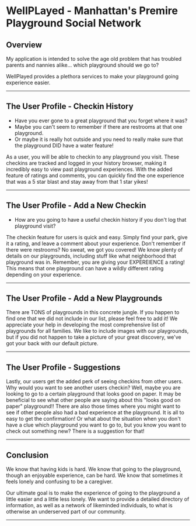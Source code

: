 # WellPLayed - Manhattan's Premire Playground Social Network

## Overview

My application is intended to solve the age old problem that has troubled parents and nannies alike... which playground should we go to?

WellPlayed provides a plethora services to make your playground going experience easier.

***

## The User Profile - Checkin History

- Have you ever gone to a great playground that you forget where it was?
- Maybe you can't seem to remember if there are restrooms at that one playground.
- Or maybe it is really hot outside and you need to really make sure that the playground DID have a water feature!

As a user, you will be able to checkin to any playground you visit. These checkins are tracked and logged in your history browser, making it incredibly easy to view past playground experiences. With the added feature of ratings and comments, you can quickly find the one experience that was a 5 star blast and stay away from that 1 star yikes!

***

## The User Profile - Add a New Checkin 

- How are you going to have a useful checkin history if you don't log that playground visit?

The checkin feature for users is quick and easy. Simply find your park, give it a rating, and leave a comment about your experience. Don't remember if there were restrooms? No sweat, we got you covered! We know plenty of details on our playgrounds, including stuff like what neighborhood that playground was in. Remember, you are giving your EXPEREIENCE a rating! This means that one playground can have a wildly different rating depending on your experience.


***

## The User Profile - Add a New Playgrounds

There are TONS of playgrounds in this concrete jungle. If you happen to find one that we did not include in our list, please feel free to add it! We appreciate your help in developing the most comprehensive list of playgrounds for all families. We like to include images with our playgrounds, but if you did not happen to take a picture of your great discovery, we've got your back with our default picture.

***

## The User Profile - Suggestions

Lastly, our users get the added perk of seeing checkins from other users. Why would you want to see another users checkin? Well, maybe you are looking to go to a certain playground that looks good on paper. It may be beneficial to see what other people are saying about this "looks good on paper" playground!! There are also those times where you might want to see if other people also had a bad experience at the playground. It is all to easy to get the confirmation! Or what about the situation when you don't have a clue which playground you want to go to, but you know you want to check out something new? There is a suggestion for that!

***

## Conclusion

We know that having kids is hard. We know that going to the playground, though an enjoyable experience, can be hard. We know that sometimes it feels lonely and confusing to be a caregiver.

Our ultimate goal is to make the experience of going to the playground a little easier and a little less lonely. We want to provide a detailed directory of information, as well as a network of likeminded individuals, to what is otherwise an underserved part of our community.

***